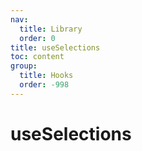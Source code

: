 ```yaml
---
nav:
  title: Library
  order: 0
title: useSelections
toc: content
group:
  title: Hooks
  order: -998
---
```


# useSelections

<code src="./usage/demo1.tsx"></code>
